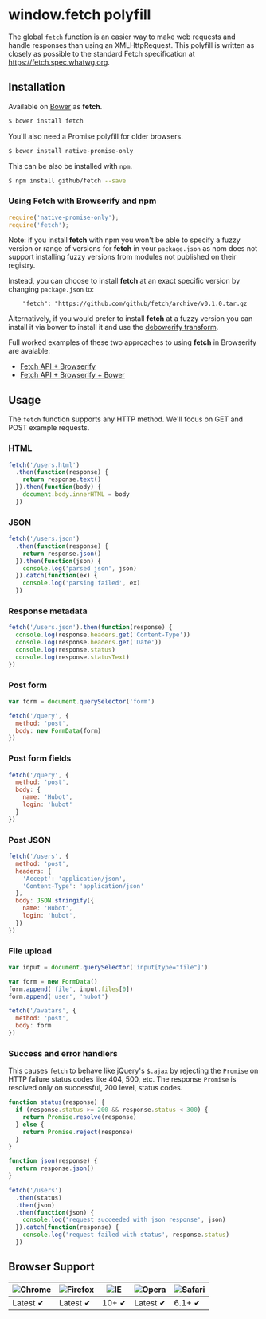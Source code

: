 # window.fetch polyfill

The global `fetch` function is an easier way to make web requests and handle
responses than using an XMLHttpRequest. This polyfill is written as closely as
possible to the standard Fetch specification at https://fetch.spec.whatwg.org.

## Installation

Available on [Bower](http://bower.io) as **fetch**.

```sh
$ bower install fetch
```

You'll also need a Promise polyfill for older browsers.

```sh
$ bower install native-promise-only
```

This can be also be installed with `npm`.

```sh
$ npm install github/fetch --save
```

### Using Fetch with Browserify and npm

```js
require('native-promise-only');
require('fetch');
```

Note: if you install **fetch** with npm you won't be able to specify a fuzzy
version or range of versions for **fetch** in your `package.json` as npm does
not support installing fuzzy versions from modules not published on their
registry.

Instead, you can choose to install **fetch** at an exact specific version by
changing `package.json` to:

```
    "fetch": "https://github.com/github/fetch/archive/v0.1.0.tar.gz
```

Alternatively, if you would prefer to install **fetch** at a fuzzy version
you can install it via bower to install it and use the [debowerify transform](https://github.com/eugeneware/debowerify).

Full worked examples of these two approaches to using **fetch** in Browserify are avalable:

- [Fetch API + Browserify](https://github.com/matthew-andrews/fetch-browserify-demo)
- [Fetch API + Browserify + Bower](https://github.com/matthew-andrews/fetch-browserify-bower-demo)

## Usage

The `fetch` function supports any HTTP method. We'll focus on GET and POST
example requests.

### HTML

```javascript
fetch('/users.html')
  .then(function(response) {
    return response.text()
  }).then(function(body) {
    document.body.innerHTML = body
  })
```

### JSON

```javascript
fetch('/users.json')
  .then(function(response) {
    return response.json()
  }).then(function(json) {
    console.log('parsed json', json)
  }).catch(function(ex) {
    console.log('parsing failed', ex)
  })
```

### Response metadata

```javascript
fetch('/users.json').then(function(response) {
  console.log(response.headers.get('Content-Type'))
  console.log(response.headers.get('Date'))
  console.log(response.status)
  console.log(response.statusText)
})
```

### Post form

```javascript
var form = document.querySelector('form')

fetch('/query', {
  method: 'post',
  body: new FormData(form)
})
```

### Post form fields

```javascript
fetch('/query', {
  method: 'post',
  body: {
    name: 'Hubot',
    login: 'hubot'
  }
})
```

### Post JSON

```javascript
fetch('/users', {
  method: 'post',
  headers: {
    'Accept': 'application/json',
    'Content-Type': 'application/json'
  },
  body: JSON.stringify({
    name: 'Hubot',
    login: 'hubot',
  })
})
```

### File upload

```javascript
var input = document.querySelector('input[type="file"]')

var form = new FormData()
form.append('file', input.files[0])
form.append('user', 'hubot')

fetch('/avatars', {
  method: 'post',
  body: form
})
```

### Success and error handlers

This causes `fetch` to behave like jQuery's `$.ajax` by rejecting the `Promise`
on HTTP failure status codes like 404, 500, etc. The response `Promise` is
resolved only on successful, 200 level, status codes.

```javascript
function status(response) {
  if (response.status >= 200 && response.status < 300) {
    return Promise.resolve(response)
  } else {
    return Promise.reject(response)
  }
}

function json(response) {
  return response.json()
}

fetch('/users')
  .then(status)
  .then(json)
  .then(function(json) {
    console.log('request succeeded with json response', json)
  }).catch(function(response) {
    console.log('request failed with status', response.status)
  })
```

## Browser Support

![Chrome](https://raw.github.com/alrra/browser-logos/master/chrome/chrome_48x48.png) | ![Firefox](https://raw.github.com/alrra/browser-logos/master/firefox/firefox_48x48.png) | ![IE](https://raw.github.com/alrra/browser-logos/master/internet-explorer/internet-explorer_48x48.png) | ![Opera](https://raw.github.com/alrra/browser-logos/master/opera/opera_48x48.png) | ![Safari](https://raw.github.com/alrra/browser-logos/master/safari/safari_48x48.png)
--- | --- | --- | --- | --- |
Latest ✔ | Latest ✔ | 10+ ✔ | Latest ✔ | 6.1+ ✔ |
